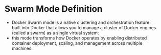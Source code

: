 # Swarm Mode Definition

- Docker Swarm mode is a native clustering and orchestration feature built into Docker that allows you to manage a cluster of Docker engines (called a swarm) as a single virtual system;
- this mode transforms how Docker operates by enabling distributed container deployment, scaling, and management across multiple machines.
